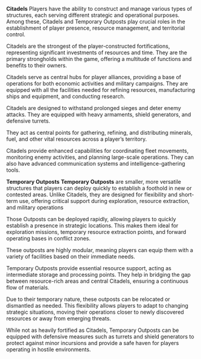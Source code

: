 **Citadels**
Players have the ability to construct and manage various types of structures, each serving different strategic and operational purposes. Among these, Citadels and Temporary Outposts play crucial roles in the establishment of player presence, resource management, and territorial control.

Citadels are the strongest of the player-constructed fortifications, representing significant investments of resources and time. They are the primary strongholds within the game, offering a multitude of functions and benefits to their owners.

Citadels serve as central hubs for player alliances, providing a base of operations for both economic activities and military campaigns. They are equipped with all the facilities needed for refining resources, manufacturing ships and equipment, and conducting research.

Citadels are designed to withstand prolonged sieges and deter enemy attacks. They are equipped with heavy armaments, shield generators, and defensive turrets.

They act as central points for gathering, refining, and distributing minerals, fuel, and other vital resources across a player’s territory.

Citadels provide enhanced capabilities for coordinating fleet movements, monitoring enemy activities, and planning large-scale operations. They can also have advanced communication systems and intelligence-gathering tools.


**Temporary Outposts**
**Temporary Outposts** are smaller, more versatile structures that players can deploy quickly to establish a foothold in new or contested areas. Unlike Citadels, they are designed for flexibility and short-term use, offering critical support during exploration, resource extraction, and military operations

Those Outposts can be deployed rapidly, allowing players to quickly establish a presence in strategic locations. This makes them ideal for exploration missions, temporary resource extraction points, and forward operating bases in conflict zones.

These outposts are highly modular, meaning players can equip them with a variety of facilities based on their immediate needs.

Temporary Outposts provide essential resource support, acting as intermediate storage and processing points. They help in bridging the gap between resource-rich areas and central Citadels, ensuring a continuous flow of materials.

Due to their temporary nature, these outposts can be relocated or dismantled as needed. This flexibility allows players to adapt to changing strategic situations, moving their operations closer to newly discovered resources or away from emerging threats.

While not as heavily fortified as Citadels, Temporary Outposts can be equipped with defensive measures such as turrets and shield generators to protect against minor incursions and provide a safe haven for players operating in hostile environments.
